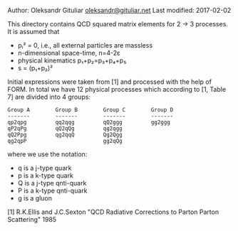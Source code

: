 Author: Oleksandr Gituliar <oleksandr@gituliar.net>
Last modified: 2017-02-02

This directory contains QCD squared matrix elements for 2 → 3 processes.
It is assumed that
  * pᵢ² = 0, i.e., all external particles are massless
  * n-dimensional space-time, n=4-2ε
  * physical kinematics p₁+p₂=p₃+p₄+p₅
  * s = (p₁+p₂)²

Initial expressions were taken from [1] and processed with the help of FORM.
In total we have 12 physical processes which according to [1, Table 7] are
divided into 4 groups:

    Group A        Group B        Group C        Group D
    -------        -------        -------        -------
    qp2qpg         qq2qqg         qQ2ggg         gg2ggg
    qP2qPg         qQ2qQg         qg2qgg
    qQ2Ppg         qg2qqQ         Qg2Qgg
    qg2qpP                        gg2qQg

where we use the notation:
  * q is a j-type quark
  * p is a k-type quark
  * Q is a j-type qnti-quark
  * P is a k-type qnti-quark
  * g is a gluon

[1] R.K.Ellis and J.C.Sexton "QCD Radiative Corrections to Parton Parton
Scattering" 1985
